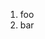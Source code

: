 ﻿<properties
	pageTitle="C#"
	description="Short description of the page"
	slug="csharp"
    order="200"
	keywords="css, intellisense, stylesheets"
/>

1. foo
2. bar